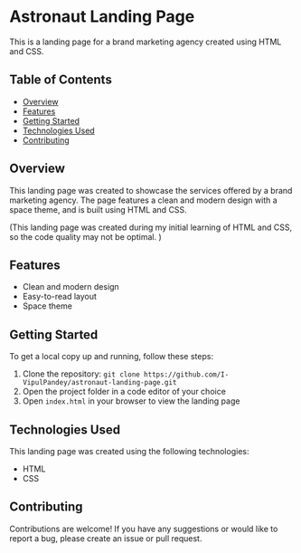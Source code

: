# Astronaut Landing Page

This is a landing page for a brand marketing agency created using HTML and CSS.

## Table of Contents

- [Overview](#overview)
- [Features](#features)
- [Getting Started](#getting-started)
- [Technologies Used](#technologies-used)
- [Contributing](#contributing)

## Overview

This landing page was created to showcase the services offered by a brand marketing agency. The page features a clean and modern design with a space theme, and is built using HTML and CSS.

(This landing page was created during my initial learning of HTML and CSS, so the code quality may not be optimal.
)

## Features

- Clean and modern design
- Easy-to-read layout
- Space theme

## Getting Started

To get a local copy up and running, follow these steps:

1. Clone the repository: `git clone https://github.com/I-VipulPandey/astronaut-landing-page.git`
2. Open the project folder in a code editor of your choice
3. Open `index.html` in your browser to view the landing page

## Technologies Used

This landing page was created using the following technologies:

- HTML
- CSS

## Contributing

Contributions are welcome! If you have any suggestions or would like to report a bug, please create an issue or pull request.

